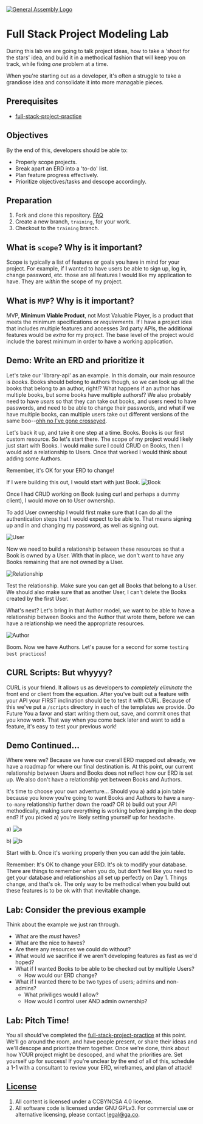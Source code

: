 [![General Assembly Logo](https://camo.githubusercontent.com/1a91b05b8f4d44b5bbfb83abac2b0996d8e26c92/687474703a2f2f692e696d6775722e636f6d2f6b6538555354712e706e67)](https://generalassemb.ly/education/web-development-immersive)

# Full Stack Project Modeling Lab

During this lab we are going to talk project ideas, how to take a 'shoot for
the stars' idea, and build it in a methodical fashion that will keep you on
track, while fixing *one* problem at a time.

When you're starting out as a developer, it's often a struggle to take a
grandiose idea and consolidate it into more managable pieces.

## Prerequisites

-   [full-stack-project-practice](https://git.generalassemb.ly/ga-wdi-boston/full-stack-project-practice)

## Objectives

By the end of this, developers should be able to:

-   Properly scope projects.
-   Break apart an ERD into a 'to-do' list.
-   Plan feature progress effectively.
-   Prioritize objectives/tasks and descope accordingly.

## Preparation

1.  Fork and clone this repository.
 [FAQ](https://git.generalassemb.ly/ga-wdi-boston/meta/wiki/ForkAndClone)
1.  Create a new branch, `training`, for your work.
1.  Checkout to the `training` branch.

## What is `scope`? Why is it important?

Scope is typically a list of features or goals you have in mind for your
project. For example, if I wanted to have users be able to sign up, log in,
change password, etc. those are all features I would like my application to
have. They are *within* the scope of my project.

## What is `MVP`? Why is it important?

MVP, **Minimum Viable Product**, not Most Valuable Player, is a product that
meets the minimum specifications or *requirements*. If I have a project idea
that includes multiple features and accesses 3rd party APIs, the additional
features would be *extra* for my project. The base level of the project would
include the barest minimum in order to have a working application.

## Demo: Write an ERD and prioritize it

Let's take our 'library-api' as an example. In this domain, our main resource
is *books*. Books should belong to authors though, so we can look up all the
books that belong to an author, right!? What happens if an author has multiple
books, but some books have multiple authors!? We also probably need to have
*users* so that they can take out books, and users need to have passwords, and
need to be able to change their passwords, and what if we have multiple books,
can multiple users take out different versions of the same boo--[ohh no I've gone crosseyed](https://i.imgur.com/a7Yyjg8.gif).

Let's back it up, and take it one step at a time. Books. Books is our first
custom resource. So let's start there. The scope of my project would likely
just start with Books. I would make sure I could CRUD on Books, then I would
add a relationship to Users. Once that worked I would think about adding some
Authors.

Remember, it's OK for your ERD to change!

If I were building this out, I would start with just Book. ![Book](https://i.imgur.com/bXtwCKO.png)

Once I had CRUD working on Book (using curl and perhaps a dummy client), I
would move on to User ownership.

To add User ownership I would first make sure that I can do all the
authentication steps that I would expect to be able to. That means signing up
and in and changing my password, as well as signing out.

![User](https://i.imgur.com/gGSAgI4.png)

Now we need to build a relationship between these resources so that a Book is
owned by a User. With that in place, we don't want to have any Books remaining that are not owned by a User.

![Relationship](https://i.imgur.com/U7o0eVS.png)

Test the relationship. Make sure you can get all Books that belong to a
User. We should also make sure that as another User, I can't delete the Books created by the first User.

What's next? Let's bring in that Author model, we want to be able to have a relationship between Books and the Author that wrote them, before we can have a relationship we need the appropriate resources.

![Author](https://i.imgur.com/QIevbE9.png)

Boom. Now we have Authors. Let's pause for a second for some `testing best practices`!

## CURL Scripts: But whyyyy?

CURL is your friend. It allows us as developers to *completely eliminate* the
front end or client from the equation. After you've built out a feature with
your API your FIRST inclination should be to test it with CURL. Because of this
we've put a `/scripts` directory in each of the templates we provide. Do
Future You a favor and start writing them out, save, and commit ones that you
know work. That way when you come back later and want to add a feature, it's
easy to test your previous work!

## Demo Continued...

Where were we? Because we have our overall ERD mapped out already, we have a
roadmap for where our final destination is. At this point, our current relationship between Users and Books does not reflect how our ERD is set up. We also don't have a relationship yet between Books and Authors.

It's time to choose your own adventure... Should you a) add a join table
because you know you're going to want Books and Authors to have a `many-to-many`
relationship further down the road? OR b) build out your API methodically,
making sure everything is working before jumping in the deep end? If you picked
a) you're likely setting yourself up for headache.

a) ![a](https://i.imgur.com/AiQVpVd.png)

b) ![b](https://i.imgur.com/1b3hySk.png)

Start with b. Once it's working properly then you can add the join table.

Remember: It's OK to change your ERD. It's ok to modify your database. There
are things to remember when you do, but don't feel like you need to get your
database and relationships all set up perfectly on Day 1. Things change, and
that's ok. The only way to be methodical when you build out these features is
to be ok with that inevitable change.

## Lab: Consider the previous example

Think about the example we just ran through.

- What are the *must* haves?
- What are the nice to haves?
- Are there any resources we could do without?
- What would we sacrifice if we aren't developing features as fast as we'd hoped?
- What if I wanted Books to be able to be checked out by multiple Users?
  - How would our ERD change?
- What if I wanted there to be two types of users; admins and non-admins?
  - What priviliges would I allow?
  - How would I control user AND admin ownership?

## Lab: Pitch Time!

You all should've completed the [full-stack-project-practice](https://git.generalassemb.ly/ga-wdi-boston/full-stack-project-practice) at this point. We'll go around the room, and have people present,
or share their ideas and we'll descope and prioritize them together. Once we're
done, think about how YOUR project might be descoped, and what the priorities
are. Set yourself up for success! If you're unclear by the end of all of this,
schedule a 1-1 with a consultant to review your ERD, wireframes, and plan of
attack!

## [License](LICENSE)

1.  All content is licensed under a CC­BY­NC­SA 4.0 license.
1.  All software code is licensed under GNU GPLv3. For commercial use or
    alternative licensing, please contact legal@ga.co.
